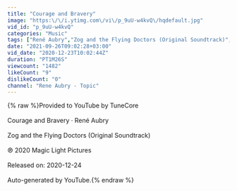 ```yaml
---
title: "Courage and Bravery"
image: "https:\/\/i.ytimg.com\/vi\/p_9uU-w4kvQ\/hqdefault.jpg"
vid_id: "p_9uU-w4kvQ"
categories: "Music"
tags: ["René Aubry","Zog and the Flying Doctors (Original Soundtrack)","Courage and Bravery"]
date: "2021-09-26T09:02:28+03:00"
vid_date: "2020-12-23T10:02:44Z"
duration: "PT1M26S"
viewcount: "1482"
likeCount: "9"
dislikeCount: "0"
channel: "Rene Aubry - Topic"
---
```

{% raw %}Provided to YouTube by TuneCore<br /><br />Courage and Bravery · René Aubry<br /><br />Zog and the Flying Doctors (Original Soundtrack)<br /><br />℗ 2020 Magic Light Pictures<br /><br />Released on: 2020-12-24<br /><br />Auto-generated by YouTube.{% endraw %}
